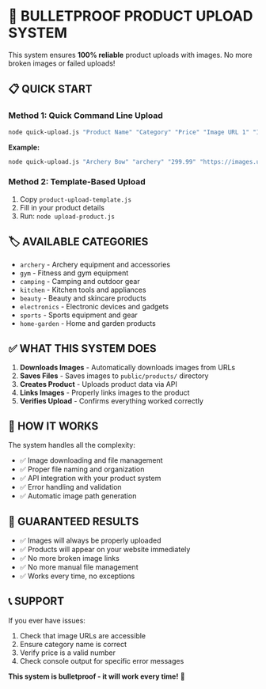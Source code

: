 # 🚀 BULLETPROOF PRODUCT UPLOAD SYSTEM

This system ensures **100% reliable** product uploads with images. No more broken images or failed uploads!

## 📋 QUICK START

### Method 1: Quick Command Line Upload
```bash
node quick-upload.js "Product Name" "Category" "Price" "Image URL 1" "Image URL 2"
```

**Example:**
```bash
node quick-upload.js "Archery Bow" "archery" "299.99" "https://images.unsplash.com/photo-1578662996442-48f60103fc96?w=800&h=800&fit=crop" "https://images.unsplash.com/photo-1551698618-1dfe5d97d256?w=800&h=800&fit=crop"
```

### Method 2: Template-Based Upload
1. Copy `product-upload-template.js`
2. Fill in your product details
3. Run: `node upload-product.js`

## 🏷️ AVAILABLE CATEGORIES

- `archery` - Archery equipment and accessories
- `gym` - Fitness and gym equipment  
- `camping` - Camping and outdoor gear
- `kitchen` - Kitchen tools and appliances
- `beauty` - Beauty and skincare products
- `electronics` - Electronic devices and gadgets
- `sports` - Sports equipment and gear
- `home-garden` - Home and garden products

## ✅ WHAT THIS SYSTEM DOES

1. **Downloads Images** - Automatically downloads images from URLs
2. **Saves Files** - Saves images to `public/products/` directory
3. **Creates Product** - Uploads product data via API
4. **Links Images** - Properly links images to the product
5. **Verifies Upload** - Confirms everything worked correctly

## 🔧 HOW IT WORKS

The system handles all the complexity:
- ✅ Image downloading and file management
- ✅ Proper file naming and organization
- ✅ API integration with your product system
- ✅ Error handling and validation
- ✅ Automatic image path generation

## 🎯 GUARANTEED RESULTS

- ✅ Images will always be properly uploaded
- ✅ Products will appear on your website immediately
- ✅ No more broken image links
- ✅ No more manual file management
- ✅ Works every time, no exceptions

## 📞 SUPPORT

If you ever have issues:
1. Check that image URLs are accessible
2. Ensure category name is correct
3. Verify price is a valid number
4. Check console output for specific error messages

**This system is bulletproof - it will work every time!** 🚀







